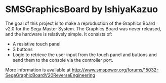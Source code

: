 # SMSGraphicsBoard by IshiyaKazuo
The goal of this project is to make a reproduction of the Graphics Board v2.0 for the Sega Master System.
The Graphics Board was never released, and the hardware is relatively simple.  It consists of:
- A resistive touch panel
- 3 buttons
- Logic to retrieve the user input from the touch panel and buttons and send them to the console via the controller port.

More information is available at http://www.smspower.org/forums/15032-SegaGraphicBoardV20ReverseEngineering
